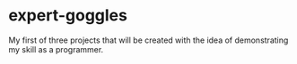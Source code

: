 # expert-goggles
My first of three projects that will be created with the idea of demonstrating my skill as a programmer.
